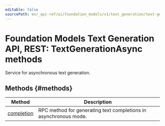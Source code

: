 ```yaml
---
editable: false
sourcePath: en/_api-ref/ai/foundation_models/v1/text_generation/text-generation/api-ref/TextGenerationAsync/index.md
---
```


# Foundation Models Text Generation API, REST: TextGenerationAsync methods
Service for asynchronous text generation.

## Methods {#methods}
Method | Description
--- | ---
[completion](completion.md) | RPC method for generating text completions in asynchronous mode.
